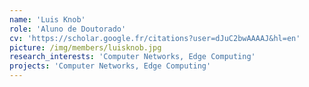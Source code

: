 ```yaml
---
name: 'Luis Knob'
role: 'Aluno de Doutorado'
cv: 'https://scholar.google.fr/citations?user=dJuC2bwAAAAJ&hl=en'
picture: /img/members/luisknob.jpg
research_interests: 'Computer Networks, Edge Computing'
projects: 'Computer Networks, Edge Computing'
---
```

